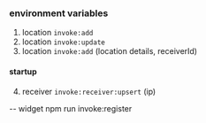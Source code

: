 ### environment variables

1.  location `invoke:add`
2.  location `invoke:update`
3.  location `invoke:add` (location details, receiverId)

#### startup

4.  receiver `invoke:receiver:upsert` (ip)

-- widget
npm run invoke:register

